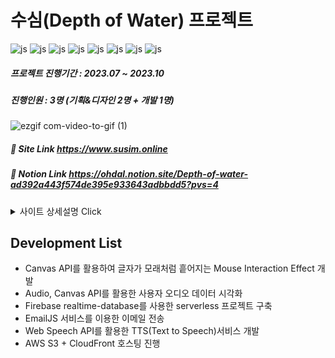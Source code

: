 # 수심(Depth of Water) 프로젝트

![js](https://img.shields.io/badge/React-20232A?style=for-the-badge&logo=react&logoColor=61DAFB)
![js](https://img.shields.io/badge/HTML5-E34F26?style=for-the-badge&logo=html5&logoColor=white)
![js](https://img.shields.io/badge/CSS3-1572B6?style=for-the-badge&logo=css3&logoColor=white)
![js](https://img.shields.io/badge/TypeScript-007ACC?style=for-the-badge&logo=typescript&logoColor=white)
![js](https://img.shields.io/badge/Tailwind_CSS-38B2AC?style=for-the-badge&logo=tailwind-css&logoColor=white)
![js](https://img.shields.io/badge/styled--components-DB7093?style=for-the-badge&logo=styled-components&logoColor=white)
![js](https://img.shields.io/badge/Firebase-039BE5?style=for-the-badge&logo=Firebase&logoColor=white)
![js](https://img.shields.io/badge/Amazon_AWS-FF9900?style=for-the-badge&logo=amazonaws&logoColor=white)

##### 프로젝트 진행기간 : 2023.07 ~ 2023.10
##### 진행인원 : 3명 (기획&디자인 2명 + 개발 1명)


![ezgif com-video-to-gif (1)](https://github.com/ohdal/Susim/assets/64900730/2d2fe46d-1692-4ad7-803b-beee26ab69c9)
##### 🔗 Site Link <https://www.susim.online>
##### 🔗 Notion Link <https://ohdal.notion.site/Depth-of-water-ad392a443f574de395e933643adbbdd5?pvs=4>


<details>
<summary>사이트 상세설명 <span>Click</span></summary>

오프라인으로 진행한 관객 참여형 전시 수심(愁心)을 온라인으로 경험할 수 있습니다.


> 수심(愁心)
> 1. 매우 근심함 또는 그런 마음
> 2. anxiety, worry, apprehension

  
### 🌊 당신의 선택으로 만들어진 음악을 들려드립니다.

수심(불안)을 떠올리며 질문에 대한 답변을 해주세요.

답변에 따라 음악 리소스들이 합쳐져 사용자만의 음악을 만들고 들려드립니다.


### 🌊 음악을 들으며 당신의 “수심”을 작성해보세요.

수심을 배설하는동안 사용자의 마이크를 통해 사용자의 숨의기록(소리)을 받아와 시각화합니다.

시각화된 소리는 마치 물처럼 표현되고, 이는 곧 사용자의 수심의 시각화를 나타냅니다.

사용자가 작성하는 수심이 길어질수록 물의 높이가 높아지면서 사용자의 불안의 깊이를 표현합니다.

배설된 수심은 이내 다른 사용자의 수심과 합쳐지며 사라지게 됩니다.


### 🌊 “수심” 이미지를 이메일로 전송하세요.

시각화된 수심의 이미지를 이메일로 전송할 수 있습니다.


### 🌊 다른사람과 “수심”을 공유해보세요.

아카이브 페이지에서 다른사람의 수심을 살펴보세요. 

다른 사용자와 수심을 공유하며 나의 수심을 해소할 수 있습니다.
</details>


## Development List


- Canvas API를 활용하여 글자가 모래처럼 흩어지는 Mouse Interaction Effect 개발
- Audio, Canvas API를 활용한 사용자 오디오 데이터 시각화
- Firebase realtime-database를 사용한 serverless 프로젝트 구축
- EmailJS 서비스를 이용한 이메일 전송
- Web Speech API를 활용한 TTS(Text to Speech)서비스 개발
- AWS S3 + CloudFront 호스팅 진행
